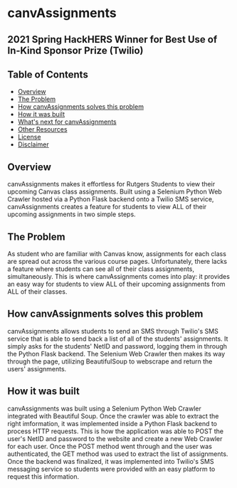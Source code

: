 # canvAssignments
## 2021 Spring HackHERS Winner for Best Use of In-Kind Sponsor Prize (Twilio)

## Table of Contents
- [Overview](#overview)
- [The Problem](#the-problem)
- [How canvAssignments solves this problem](#how-canvAssignments-solves-this-problem)
- [How it was built](#how-it-was-built)
- [What's next for canvAssignments](#whats-next-for-canvAssignments)
- [Other Resources](#other-resources)
- [License](#license)
- [Disclaimer](#disclaimer)


## Overview
canvAssignments makes it effortless for Rutgers Students to view their upcoming Canvas class assignments. Built using a Selenium Python Web Crawler hosted via a Python Flask backend onto a Twilio SMS service, canvAssignments creates a feature for students to view ALL of their upcoming assignments in two simple steps.  

## The Problem 
As student who are familiar with Canvas know, assignments for each class are spread out across the various course pages. Unfortunately, there lacks a feature where students can see all of their class assignments, simultaneously. This is where canvAssignments comes into play: it provides an easy way for students to view ALL of their upcoming assignments from ALL of their classes. 

## How canvAssignments solves this problem
canvAssignments allows students to send an SMS through Twilio's SMS service that is able to send back a list of all of the students' assignments. It simply asks for the students' NetID and password, logging them in through the Python Flask backend. The Selenium Web Crawler then makes its way through the page, utilizing BeautifulSoup to webscrape and return the users' assignments. 

## How it was built
canvAssignments was built using a Selenium Python Web Crawler integrated with Beautiful Soup. Once the crawler was able to extract the right imformation, it was implemented inside a Python Flask backend to process HTTP requests. This is how the application was able to POST the user's NetID and password to the website and create a new Web Crawler for each user. Once the POST method went through and the user was authenticated, the GET method was used to extract the list of assignments. Once the backend was finalized, it was implemented into Twilio's SMS messaging service so students were provided with an easy platform to request this information. 


